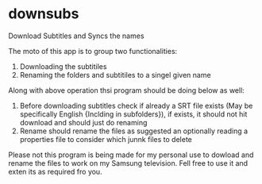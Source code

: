 # downsubs
Download Subtitles and Syncs the names

The moto of this app is to group two functionalities:

1) Downloading the subtitiles
2) Renaming the folders and subtitiles to a singel given name

Along with above operation thsi program should be doing below as well:

1) Before downloading subtitles check if already a SRT file exists (May be specifically English {Inclding in subfolders}), 
   if exists, it should not hit download and should just do renaming
2) Rename should rename the files as suggested an optionally reading a properties file to consider which junnk files to delete


Please not this program is being made for my personal use to dowload and rename the files to work on my Samsung television. 
Fell free to use it and exten its as required fro you.